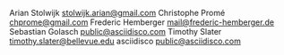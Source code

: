 Arian Stolwijk <stolwijk.arian@gmail.com>
Christophe Promé <chprome@gmail.com>
Frederic Hemberger <mail@frederic-hemberger.de>
Sebastian Golasch <public@asciidisco.com>
Timothy Slater <timothy.slater@bellevue.edu>
asciidisco <public@asciidisco.com>